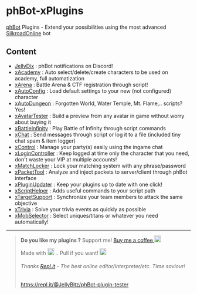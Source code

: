 # phBot-xPlugins
[phBot](https://forum.projecthax.com/) Plugins - Extend your possibilities using the most advanced [SilkroadOnline](http://www.joymax.com/silkroad/) bot

## Content
- [JellyDix](https://forum.projecthax.com/t/plugin-jellydix/5996 "v2.4.1") : phBot notifications on Discord!
- [xAcademy](https://forum.projecthax.com/t/plugin-xacademy/2342 "v1.1.0") : Auto select/delete/create characters to be used on academy, full automatization
- [xArena](https://forum.projecthax.com/t/plugin-xarena/ "v1.0.0") : Battle Arena & CTF registration through script!
- [xAutoConfig](https://forum.projecthax.com/t/plugin-xautoconfig/331 "v1.0.1") : Load default settings to your new (not configured) character
- [xAutoDungeon](https://forum.projecthax.com/t/plugin-xautodungeon/1579 "v1.1.2") : Forgotten World, Water Temple, Mt. Flame,.. scripts? Yes!
- [xAvatarTester](https://forum.projecthax.com/t/plugin-xavatartester/10357 "v1.1.0") : Build a preview from any avatar in game without worry about buying it
- [xBattleInfinity](https://forum.projecthax.com/t/plugin-xbattleinfinity/14368 "v1.1.0") : Play Battle of Infinity through script commands
- [xChat](https://forum.projecthax.com/t/plugin-xchat/333 "v1.2.0") : Send messages through script or log it to a file (included tiny chat spam & item logger)
- [xControl](https://forum.projecthax.com/t/plugin-xcontrol/784 "v1.3.1") : Manage your party(s) easily using the ingame chat
- [xLoginController](https://raw.githubusercontent.com/JellyBitz/phBot-xPlugins/master/xLoginController.py "v0.0.3") : Keep logged at time only the character that you need, don't waste your VIP at multiple accounts!
- [xMatchLocker](https://raw.githubusercontent.com/JellyBitz/phBot-xPlugins/master/xMatchLocker.py "v1.1.1") : Lock your matching system with any phrase/password
- [xPacketTool](https://forum.projecthax.com/t/plugin-xpackettool/332 "v1.0.0") : Analyze and inject packets to server/client through phBot interface
- [xPluginUpdater](https://forum.projecthax.com/t/plugin-xpluginupdater/2065 "v1.1.0") : Keep your plugins up to date with one click!
- [xScriptHelper](https://raw.githubusercontent.com/JellyBitz/phBot-xPlugins/master/xScriptHelper.py "v1.3.0") : Adds useful commands to your script path
- [xTargetSupport](https://raw.githubusercontent.com/JellyBitz/phBot-xPlugins/master/xTargetSupport.py "v1.2.0") : Synchronize your team members to attack the same objective
- [xTrivia](https://raw.githubusercontent.com/JellyBitz/phBot-xPlugins/master/xTrivia.py "v0.1.2") : Solve your trivia events as quickly as possible
- [xMobSelector](https://raw.githubusercontent.com/JellyBitz/phBot-xPlugins/master/xTargetSupport.py "v1.0.0") : Select uniques/titans or whatever you need automatically!

---
> **Do you like my plugins ?** 
> Support me! [Buy me a coffee <img src="https://twemoji.maxcdn.com/2/72x72/2615.png" width="18" height="18">](https://www.buymeacoffee.com/JellyBitz "Coffee <3")
> 
> Made with <img title="Yes, Code!" src="https://twemoji.maxcdn.com/2/72x72/1f499.png" width="18" height="18"> .. Pull if you want! <img title="JellyBitz" src="https://twemoji.maxcdn.com/2/72x72/1f575.png" width="18" height="18">
> 
> ###### Thanks  [Repl.it](https://repl.it/)  - The best online editor/interpreter/etc. Time saviour!
> https://repl.it/@JellyBitz/phBot-plugin-tester

